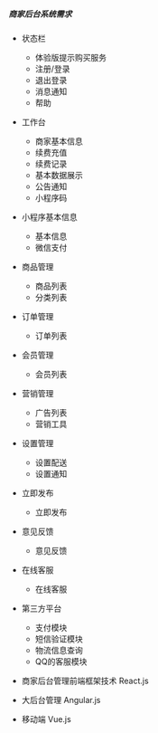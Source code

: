 ##### 商家后台系统需求
* 状态栏
    * 体验版提示购买服务
    * 注册/登录
    * 退出登录
    * 消息通知
    * 帮助
* 工作台
    * 商家基本信息
    * 续费充值
    * 续费记录
    * 基本数据展示
    * 公告通知
    * 小程序码
* 小程序基本信息
    * 基本信息
    * 微信支付
* 商品管理
    * 商品列表
    * 分类列表
* 订单管理
    * 订单列表
* 会员管理
    * 会员列表
* 营销管理
    * 广告列表
    * 营销工具
* 设置管理
    * 设置配送
    * 设置通知
* 立即发布
    * 立即发布
* 意见反馈
    * 意见反馈
* 在线客服
    * 在线客服

* 第三方平台
    * 支付模块
    * 短信验证模块
    * 物流信息查询
    * QQ的客服模块
    
 * 商家后台管理前端框架技术
    React.js 
 * 大后台管理
    Angular.js
 * 移动端
    Vue.js
